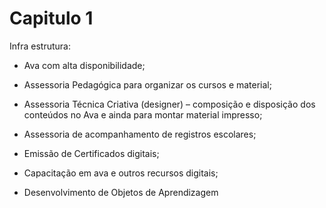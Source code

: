 # Capitulo 1
Infra estrutura:
  - Ava com alta disponibilidade;
  - Assessoria Pedagógica para organizar os cursos e material;
  - Assessoria Técnica Criativa  (designer) – composição e disposição dos conteúdos no Ava e ainda para montar material impresso;
    

- Assessoria de acompanhamento de registros escolares;
- Emissão de Certificados digitais;
- Capacitação em ava e outros recursos digitais;
- Desenvolvimento de Objetos de Aprendizagem